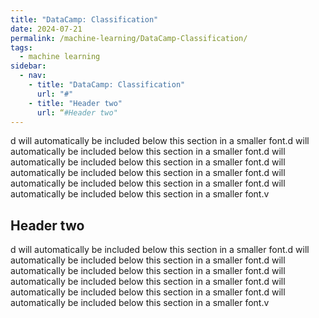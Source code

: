 ```yaml
---
title: "DataCamp: Classification"
date: 2024-07-21
permalink: /machine-learning/DataCamp-Classification/
tags:
  - machine learning
sidebar:
  - nav:
    - title: "DataCamp: Classification"
      url: "#"
    - title: "Header two"
      url: “#Header two"
---
```


d will automatically be included below this section in a smaller font.d will automatically be included below this section in a smaller font.d will automatically be included below this section in a smaller font.d will automatically be included below this section in a smaller font.d will automatically be included below this section in a smaller font.d will automatically be included below this section in a smaller font.v

## Header two

d will automatically be included below this section in a smaller font.d will automatically be included below this section in a smaller font.d will automatically be included below this section in a smaller font.d will automatically be included below this section in a smaller font.d will automatically be included below this section in a smaller font.d will automatically be included below this section in a smaller font.v